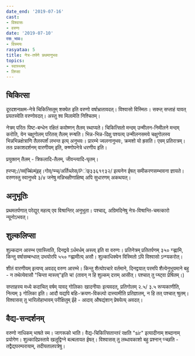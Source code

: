 ```yaml
---
date_end: '2019-07-16'
cast:
- विश्वासः
- वरुणः
date: '2019-07-10'
रसः_भावः:
- विस्मयः
rasyataa: 5
title: नेत्र-तर्पणे प्रथमानुभवः
topics:
- स्वास्थ्यम्
- लिप्सा
---
```


## चिकित्सा
दूरदशनाक्षम-नेत्रे चिकित्सितुम् शक्येत इति वरुणो वर्षाभ्रातावदत्। विश्वासो विस्मितः। सक्ऱ्त् सप्ताहं यावत् प्रयतस्वेति वरुणोवदत्। अस्तु श्व मिलामेति निश्चितम्।

नेत्रम् परितः पिष्ट-बन्धेन रक्षितं कवोष्णन् तैलम् स्थाप्यते। चिकित्सितो मन्दम् उन्मीलन-निमीलने मन्दम् करोति, येन चक्षुगोलम् परितस् तैलम् स्प्ऱ्षति। भिन्न-भिन्न-दिक्षु पश्यत्य् उन्मीलनसमये चक्षुगोलस्य भिन्नभिन्नक्षेत्राणि तैलस्पर्शं लभन्त इत्य् अनुभवः। प्रारम्भे ज्वलनानुभवः, क्रमशो यो ह्रसति। एवम् प्रतिरात्रम्। ततः प्रकाशदर्शनम् वारणीयम् इति, क्ऱ्ष्णोपनेत्रे धरणीय इति। 

प्रयुक्तन् तैलम् - त्रिफलादि-तैलम्, जीवन्त्यादि-घृतम्। 

ह्त्त्प्स्://व्व्व्ंच्बिंल्म्ंइह्।गोव्/प्म्च्/अर्तिच्लेस्/Pंछ्३३६१९३२/ इत्यनेन ईषत् समीकरणसम्भावना ज्ञायते। वरुणस्तु स्वानुभवे ३/४ जनेषु मन्निभक्षीणाक्षिष्व् अपि सुधारणम् अकथयत्।

## अनुभूतिः
प्रथमतर्पणात् परेद्युर् महत्य् एव विश्रान्तिर् अनुभूता। पश्चाद्, अग्रिमदिनेषु नेत्र-विश्रान्ति-चमत्कारो न्यूनोऽभवत्।

## शुल्कलिप्सा
शुल्कदान आरम्भ एवास्त्विति, दिनद्वये ऽर्धमर्धम् अस्त्व् इति वा वरुणः। प्रतिनेत्रम् प्रतितर्पणम् ३५० ग्ऱ्ह्णामि, किन्तु वर्षासम्बन्धात् उभयोरपि ५५० ग्ऱ्ह्णामीत्य् असौ। शुल्काधिक्येन विस्मितो ऽपि विश्वासो ऽन्ग्यकरोत्।

शीतं वारणीयम् इत्यप्य् अवदद् वरुण आरम्भे। किन्तु शैत्योपचारे वर्तमाने, दिनद्वयात् परमपि शैत्येनुभूयमाने बहु - न तथेत्येवासौ "चिन्ता मास्त्व्"इति च! (तावन् न हि शुल्कम् दत्तम् आसीत्। पश्चात् तु प्ऱ्ष्ट्वा प्रेषितम्।)

 सप्ताहस्य मध्ये कदाचित् वर्षम् यावद् गोलिकाः खादनीयाः इत्यवदत्, प्रतिगोलम् २.५/ ३.५ रूप्यकाणीति, नित्यम् ३ गोलिका इति। आदौ यद्यपि बहिः-क्रयण-विकल्पो दास्यामीति प्रतिज्ञातम्, न हि तत् पश्चात् श्रुतम्। विश्वासस् तु भारिलोहाभावम् परीक्षितुम् ईहे - आदाव् औषद्यंशान् प्रेषयेत्य् अवदत्।
 
 ## वैद्य-सन्दर्शनम्
 वरुणो नाधिकम् भाषते स्म। जागरूको भाति। वैद्य-चिकित्सितान्तरं रक्षति "sir" इत्यादीनाम् शब्दानाम् प्रयोगेण। शुल्कादिप्रस्तावे खलूद्विग्ने बल्बलायत ईषत्। विश्वासस् तु लब्धावकाशो बहु प्रश्नान् प्ऱ्च्छति - तद्वैद्यपरम्परायाम्, तदीयतालपत्रेषु।
